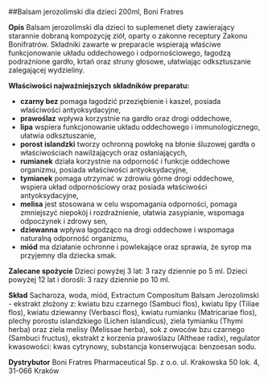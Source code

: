 ##Balsam jerozolimski dla dzieci 200ml, Boni Fratres

**Opis** Balsam jerozolimski dla dzieci to suplemenet diety zawierający starannie dobraną kompozycję ziół, oparty o zakonne receptury Zakonu Bonifratrów. Składniki zawarte w preparacie wspierają właściwe funkcjonowanie układu oddechowego i odpornościowego, łagodzą podrażnione gardło, krtań oraz struny głosowe, ułatwiając odksztuszanie zalegającej wydzieliny. 

**Właściwości najważniejszych składników preparatu:**

- **czarny bez** pomaga łagodzić przeziębienie i kaszel, posiada właściwości antyoksydacyjne,
- **prawoślaz** wpływa korzystnie na gardło oraz drogi oddechowe,
- **lipa** wspiera funkcjonowanie układu oddechowego  i immunologicznego,  ułatwia odksztuszanie,
- **porost islandzki** tworzy ochronną powłokę na błonie śluzowej gardła o właściwościach nawilżających oraz osłaniających,
- **rumianek** działa korzystnie na odporność i funkcje oddechowe organizmu, posiada właściwości antyoksydacyjne, 
- **tymianek** pomaga utrzymać w zdrowiu górne drogi oddechowe, wspiera układ odpornościowy oraz posiada właściwości antyoksydacyjne,
- **melisa** jest stosowana w celu wspomagania odporności, pomaga zmniejszyć niepokój i rozdrażnienie, ułatwia zasypianie, wspomaga odpoczynek i zdrowy sen,
- **dziewanna** wpływa łagodząco na drogi oddechowe i wspomaga naturalną odporność organizmu,
- **miód** ma działanie ochronne i powlekające oraz sprawia, że syrop ma przyjemny dla dziecka smak.

**Zalecane spożycie** Dzieci powyżej 3 lat: 3 razy dziennie po 5 ml. Dzieci powyżej 12 lat i dorośli: 3 razy dziennie po 10 ml.

**Skład** Sacharoza, woda,  miód, Extractum Compositum Balsam Jerozolimski - ekstrakt złożony z: kwiatu bzu czarnego (Sambuci flos), kwiatu lipy (Tiliae flos), kwiatu dziewanny (Verbasci flos), kwiatu rumianku (Matricariae flos), plechy porostu islandzkiego (Lichen islandicus), ziela tymianku (Thymi herba) oraz ziela melisy (Melissae herba), sok z owoców bzu czarnego (Sambuci fructus), ekstrakt z korzenia prawoślazu (Altheae radix), regulator kwasowości: kwas cytrynowy, substancja konserwująca: benzoesan sodu.

**Dystrybutor** Boni Fratres Pharmaceutical Sp. z o.o. 
ul. Krakowska 50 lok. 4, 31-066 Kraków
